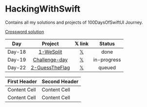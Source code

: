 # HackingWithSwift
Contains all my solutions and projects of 100DaysOfSwiftUI Journey.

[Crossword solution](/15-wordsearch.pdf)


| Day    | Project                                 | 𝕏 link                  | Status      |
| :----: | :-------------------------------------: | :---------------------: | :---------: |
| Day-18 | [1-WeSplit](/WeSplit-Project-1.mov)     | [𝕏]()                   | done        |
| Day-19 | [Challenge-day]()                       | [𝕏]()                   | in-progress |
| Day-22 | [2-GuessTheFlag]()                      | [𝕏]()                   | queued      |

| First Header  | Second Header |
| ------------- | ------------- |
| Content Cell  | Content Cell  |
| Content Cell  | Content Cell  |

